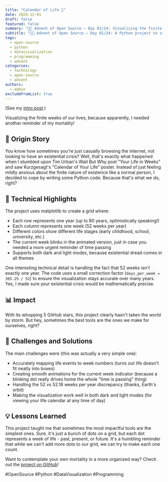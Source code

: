 ```yaml
---
title: "Calendar of Life 📅"
date: 2024-12-01
draft: false
featured: false
summary: "🎄🎁 Advent of Open Source – Day 01/24: Visualizing the finite weeks of our lives with a Python project, because who doesn't need a daily reminder of their mortality?"
subtitle: "🎄🎁 Advent of Open Source – Day 01/24: A Python project to visualize life in weeks, reminding us of time's passage."
tags:
  - open-source
  - python
  - datavisualization
  - programming
  - advent
categories:
  - technology
  - open-source
  - advent
authors:
  - admin
excludeFromList: true
---
```


(See my [intro post](../).)

Visualizing the finite weeks of our lives, because apparently, I needed another reminder of my mortality!

## 📖 Origin Story

You know how sometimes you're just casually browsing the internet, not looking to have an existential crisis? Well, that's exactly what happened when I stumbled upon Tim Urban's Wait But Why post "Your Life in Weeks" and saw Kurzgesagt's "Calendar of Your Life" poster. Instead of just feeling mildly anxious about the finite nature of existence like a normal person, I decided to cope by writing some Python code. Because that's what we do, right?

## 🔧 Technical Highlights

The project uses matplotlib to create a grid where:

- Each row represents one year (up to 80 years, optimistically speaking!)
- Each column represents one week (52 weeks per year)
- Different colors show different life stages (early childhood, school, university, etc.)
- The current week blinks in the animated version, just in case you needed a more urgent reminder of time passing
- Supports both dark and light modes, because existential dread comes in all themes

One interesting technical detail is handling the fact that 52 weeks isn't exactly one year. The code uses a small correction factor (`days_per_week = 365.25 / 52`) to ensure the visualization stays accurate over many years. Yes, I made sure your existential crisis would be mathematically precise.

## 📊 Impact

With its whopping 5 GitHub stars, this project clearly hasn't taken the world by storm. But hey, sometimes the best tools are the ones we make for ourselves, right?

## 🎯 Challenges and Solutions

The main challenges were (this was actually a very simple one):

- Accurately mapping life events to week numbers (turns out life doesn't fit neatly into boxes)
- Creating smooth animations for the current week indicator (because a blinking dot really drives home the whole "time is passing" thing)
- Handling the 52 vs 52.18 weeks per year discrepancy (thanks, Earth's orbit)
- Making the visualization work well in both dark and light modes (for viewing your life calendar at any time of day)

## 💡 Lessons Learned

This project taught me that sometimes the most impactful tools are the simplest ones. Sure, it's just a bunch of dots on a grid, but each dot represents a week of life - past, present, or future. It's a humbling reminder that while we can't add more dots to our grid, we can try to make each one count.

Want to contemplate your own mortality in a more organized way? Check out the [project on GitHub](https://github.com/basnijholt/calendar-of-life)!

#OpenSource #Python #DataVisualization #Programming
